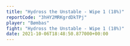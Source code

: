 ```yaml
---
title: "Hydross the Unstable - Wipe 1 (18%)"
reportCode: "3hHY2MRKgrdDkTPj"
player: "Bømbas"
fight: "Hydross the Unstable - Wipe 1 (18%)"
date: 2021-10-06T18:48:50.877000+00:00
---
```

